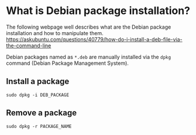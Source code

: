 # What is Debian package installation?
The following webpage well describes what are the Debian package installation and how to manipulate them.
https://askubuntu.com/questions/40779/how-do-i-install-a-deb-file-via-the-command-line

Debian packages named as `*.deb` are manually installed via the `dpkg` command (Debian Package Management System).

## Install a package
```
sudo dpkg -i DEB_PACKAGE
```

## Remove a package
```
sudo dpkg -r PACKAGE_NAME
```
